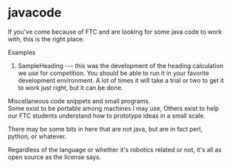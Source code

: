 # javacode
If you've come because of FTC and are looking for some java code to work with, this is the right place.  

Examples
1) SampleHeading --- this was the development of the heading calculation we use for competition.  You should be able to run it in your favorite development environment.  A lot of times it will take a trial or two to get it to work just right, but it can be done.

Miscellaneous code snippets and small programs.  
Some exist to be portable among machines I may use, 
Others exist to help our FTC students understand how to prototype ideas in a small scale.

There may be some bits in here that are not java, but are in fact perl, python, or whatever.  

Regardless of the language or whether it's robotics related or not, it's all as open source as the license says.
